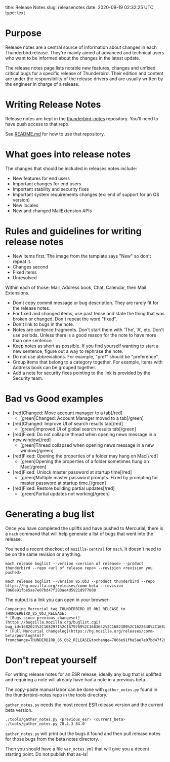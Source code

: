 title: Release Notes
slug: releasenotes
date: 2020-09-19 02:32:25 UTC
type: text

# Purpose

Release notes are a central source of information about changes in each
Thunderbird release. They're mainly aimed at advanced and technical users
who want to be informed about the changes in the latest update.

The release notes page lists notable new features, changes and unfixed critical
bugs for a specific release of Thunderbird. Their edition and content are under
the responsibility of the release drivers and are usually written by the
engineer in charge of a release.

# Writing Release Notes

Release notes are kept in the
[thunderbird-notes](https://github.com/thundernest/thunderbird-notes)
repository. You'll need to have push access to that repo.

See
[README.md](https://github.com/thundernest/thunderbird-notes/blob/master/README.md)
for how to use that repository.


# What goes into release notes

The changes that should be included in releases notes include:

* New features for end users
* Important changes for end users
* Important stability and security fixes
* Important system requirements changes (ex: end of support for an OS version)
* New locales
* New and changed MailExtension APIs

# Rules and guidelines for writing release notes

* New items first. The image from the template says "New" so don't repeat it.
* Changes second
* Fixed items
* Unresolved

Within each of those: Mail, Address book, Chat, Calendar, then Mail Extensions.

* Don't copy commit message or bug description. They are rarely fit for the
    release notes.
* For fixed and changed items, use past tense and state the thing that was
    broken or changed. Don't repeat the word "fixed".
* Don't link to bugs in the note.
* Notes are sentence fragments. Don't start them with 'The', 'A', etc. Don't
    use periods. Unless there is a good reason for the note to have more
    than one sentence.
* Keep notes as short as possible. If you find yourself wanting to start a
    new sentence, figure out a way to rephrase the note.
* Do not use abbreviations. For example, "pref" should be "preference".
* Group items that belong to a category together. For example, items with
    Address book can be grouped together.
* Add a note for security fixes pointing to the link is provided by the
    Security team.

# Bad vs Good examples

* [red]Changed: Move account manager to a tab[/red]
    * [green]Changed: Account Manager moved to a tab[/green]
* [red]Changed: Improve UI of search results tab[/red]
    * [green]Improved UI of global search results tab[/green]
* [red]Fixed: Do not collapse thread when opening news message in a new window[/red]
    * [green]Thread collapsed when opening news message in a new window[/green]
* [red]Fixed: Opening the properties of a folder may hang on Mac[/red]
    * [green]Opening the properties of a folder sometimes hung on Mac[/green]
* [red]Fixed: Unlock master password at startup time[/red]
    * [green]Multiple master password prompts. Fixed by prompting for master password at startup time.[/green]
* [red]Fixed: Restore building partial updates[/red]  
    * [green]Partial updates not working[/green]


# Generating a bug list

Once you have completed the uplifts and have pushed to Mercurial, there is a `nach`
command that will help generate a list of bugs that went into the release.

You need a recent checkout of `mozilla-central` for `mach`. It doesn't need
to be on the same revision or anything.

```commandline
mach release buglist --version <version of release> --product thunderbird --repo <url of release repo> --revision <revision you pushed>

mach release buglist --version 85.0b3 --product thunderbird --repo https://hg.mozilla.org/releases/comm-beta --revision 7066e91fbe5ae7e07bd47f283ae4d5921d977008
```

The output is a link you can open in your browser:

```text
Comparing Mercurial tag THUNDERBIRD_85_0b2_RELEASE to THUNDERBIRD_85_0b3_RELEASE:
* [Bugs since previous changeset](https://bugzilla.mozilla.org/buglist.cgi?bug_id=1682023%2C1682971%2C1679769%2C1683642%2C1682309%2C1622640%2C1682035%2C1658781%2C1680527%2C77806%2C1682808%2C1681575%2C1682407%2C1680468)
* [Full Mercurial changelog](https://hg.mozilla.org/releases/comm-beta/pushloghtml?fromchange=THUNDERBIRD_85_0b2_RELEASE&tochange=7066e91fbe5ae7e07bd47f283ae4d5921d977008&full=1)
```

# Don't repeat yourself

For writing release notes for an ESR release, ideally any bug that is uplifted
and requiring a note will already have had a note in a previous beta.

The copy-paste manual labor can be done with `gather_notes.py` found in the
thunderbird-notes repo in the tools directory.

`gather_notes.py` needs the most recent ESR release version and the current beta
version.
 
```bash
./tools/gather_notes.py <previous_esr> <current_beta>
./tools/gather_notes.py 78.4.3 84.0
```

`gather_notes.py` will print out the bugs it found and then pull release notes
for those bugs from the beta notes directory.

Then you should have a file `ver_notes.yml` that will give you a decent starting
point. Do not publish that as-is!
